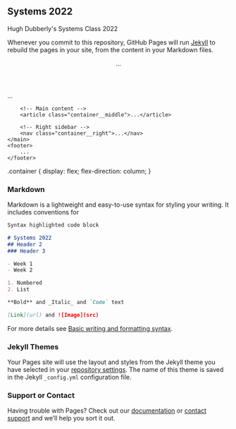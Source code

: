 ## Systems 2022

Hugh Dubberly's Systems Class 2022

Whenever you commit to this repository, GitHub Pages will run [Jekyll](https://jekyllrb.com/) to rebuild the pages in your site, from the content in your Markdown files.
<div class="container">
    <header>
        ...
    </header>
    <main class="container__main">
        <!-- Left sidebar -->
        <aside class="container__left">...</aside>

        <!-- Main content -->
        <article class="container__middle">...</article>

        <!-- Right sidebar -->
        <nav class="container__right">...</nav>
    </main>
    <footer>
        ...
    </footer>
</div>
.container {
                        display: flex;
                        flex-direction: column;
                    }

### Markdown

Markdown is a lightweight and easy-to-use syntax for styling your writing. It includes conventions for

```markdown
Syntax highlighted code block

# Systems 2022
## Header 2
### Header 3

- Week 1
- Week 2

1. Numbered
2. List

**Bold** and _Italic_ and `Code` text

[Link](url) and ![Image](src)
```

For more details see [Basic writing and formatting syntax](https://docs.github.com/en/github/writing-on-github/getting-started-with-writing-and-formatting-on-github/basic-writing-and-formatting-syntax).

### Jekyll Themes

Your Pages site will use the layout and styles from the Jekyll theme you have selected in your [repository settings](https://github.com/RajguruKalyani/rajgurukalyani.github.io/settings/pages). The name of this theme is saved in the Jekyll `_config.yml` configuration file.

### Support or Contact

Having trouble with Pages? Check out our [documentation](https://docs.github.com/categories/github-pages-basics/) or [contact support](https://support.github.com/contact) and we’ll help you sort it out.
